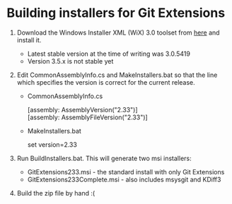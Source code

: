 Building installers for Git Extensions
======================================

1. Download the Windows Installer XML (WiX) 3.0 toolset from
   [here](http://wix.sourceforge.net/releases/) and install it.
    * Latest stable version at the time of writing was 3.0.5419
    * Version 3.5.x is not stable yet

2. Edit CommonAssemblyInfo.cs and MakeInstallers.bat so that the line which 
   specifies the version is correct for the current release.
   * CommonAssemblyInfo.cs

      [assembly: AssemblyVersion("2.33")]  
      [assembly: AssemblyFileVersion("2.33")]  
   * MakeInstallers.bat

      set version=2.33

3. Run BuildInstallers.bat. This will generate two msi installers:   
    * GitExtensions233.msi - the standard install with only Git Extensions
    * GitExtensions233Complete.msi - also includes msysgit and KDiff3

4. Build the zip file by hand :(
